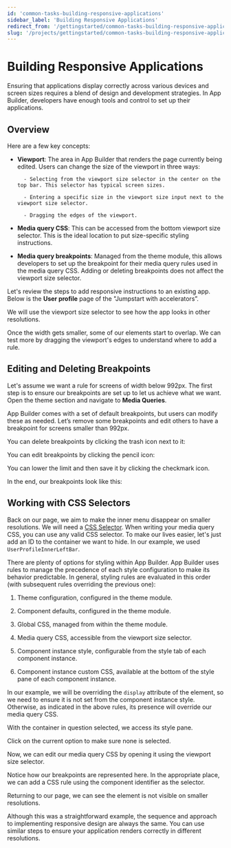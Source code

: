 ```yaml
---
id: 'common-tasks-building-responsive-applications'
sidebar_label: 'Building Responsive Applications'
redirect_from: '/gettingstarted/common-tasks-building-responsive-applications'
slug: '/projects/gettingstarted/common-tasks-building-responsive-applications'
---
```



# Building Responsive Applications

Ensuring that applications display correctly across various devices and screen sizes requires a blend of design and development strategies. In App Builder, developers have enough tools and control to set up their applications.

## Overview

Here are a few key concepts:

 - **Viewport**: The area in App Builder that renders the page currently being edited. Users can change the size of the viewport in three ways:

		 - Selecting from the viewport size selector in the center on the top bar. This selector has typical screen sizes.

		 - Entering a specific size in the viewport size input next to the viewport size selector.

		 - Dragging the edges of the viewport.

 - **Media query CSS**: This can be accessed from the bottom viewport size selector. This is the ideal location to put size-specific styling instructions.

 - **Media query breakpoints**: Managed from the theme module, this allows developers to set up the breakpoint for their media query rules used in the media query CSS. Adding or deleting breakpoints does not affect the viewport size selector.

Let's review the steps to add responsive instructions to an existing app. Below is the **User profile** page of the "Jumpstart with accelerators”.


<!--![alt__text](images/image1.png "image_tooltip")-->


 We will use the viewport size selector to see how the app looks in other resolutions.


<!--![alt__text](images/image2.png "image_tooltip")-->


Once the width gets smaller, some of our elements start to overlap. We can test more by dragging the viewport's edges to understand where to add a rule.


<!--![alt__text](images/image3.png "image_tooltip")-->


## Editing and Deleting Breakpoints

Let's assume we want a rule for screens of width below 992px. The first step is to ensure our breakpoints are set up to let us achieve what we want. Open the theme section and navigate to **Media Queries**.


<!--![alt__text](images/image4.png "image_tooltip")-->


App Builder comes with a set of default breakpoints, but users can modify these as needed. Let’s remove some breakpoints and edit others to have a breakpoint for screens smaller than 992px. 

You can delete breakpoints by clicking the trash icon next to it:


<!--![alt__text](images/image5.png "image_tooltip")-->


You can edit breakpoints by clicking the pencil icon:


<!--![alt__text](images/image6.png "image_tooltip")-->


You can lower the limit and then save it by clicking the checkmark icon.


<!--![alt__text](images/image7.png "image_tooltip")-->


In the end, our breakpoints look like this:


<!--![alt__text](images/image8.png "image_tooltip")-->


## Working with CSS Selectors

Back on our page, we aim to make the inner menu disappear on smaller resolutions. We will need a [CSS Selector](https://www.w3schools.com/cssref/css_selectors.php). When writing your media query CSS, you can use any valid CSS selector. To make our lives easier, let's just add an ID to the container we want to hide. In our example, we used `UserProfileInnerLeftBar`.


<!--![alt__text](images/image9.png "image_tooltip")-->


There are plenty of options for styling within App Builder. App Builder uses rules to manage the precedence of each style configuration to make its behavior predictable. In general, styling rules are evaluated in this order (with subsequent rules overriding the previous one):

 1. Theme configuration, configured in the theme module.

 2. Component defaults, configured in the theme module.

 3. Global CSS, managed from within the theme module.

 4. Media query CSS, accessible from the viewport size selector.

 5. Component instance style, configurable from the style tab of each component instance. 

 6. Component instance custom CSS, available at the bottom of the style pane of each component instance.

In our example, we will be overriding the `display` attribute of the element, so we need to ensure it is not set from the component instance style. Otherwise, as indicated in the above rules, its presence will override our media query CSS.

With the container in question selected, we access its style pane.


<!--![alt__text](images/image10.png "image_tooltip")-->


Click on the current option to make sure none is selected.


<!--![alt__text](images/image11.png "image_tooltip")-->


Now, we can edit our media query CSS by opening it using the viewport size selector.


<!--![alt__text](images/image12.png "image_tooltip")-->


Notice how our breakpoints are represented here. In the appropriate place, we can add a CSS rule using the component identifier as the selector.


<!--![alt__text](images/image13.png "image_tooltip")-->


Returning to our page, we can see the element is not visible on smaller resolutions.


<!--![alt__text](images/image14.png "image_tooltip")-->


Although this was a straightforward example, the sequence and approach to implementing responsive design are always the same. You can use similar steps to ensure your application renders correctly in different resolutions.
